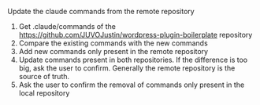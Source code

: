 Update the claude commands from the remote repository

1. Get .claude/commands of the https://github.com/JUVOJustin/wordpress-plugin-boilerplate repository
2. Compare the existing commands with the new commands
3. Add new commands only present in the remote repository
4. Update commands present in both repositories. If the difference is too big, ask the user to confirm. Generally the remote repository is the source of truth.
5. Ask the user to confirm the removal of commands only present in the local repository
